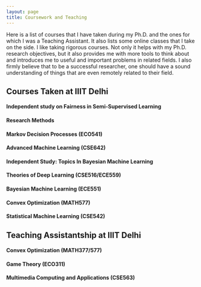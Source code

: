 ```yaml
---
layout: page
title: Coursework and Teaching
---
```


Here is a list of courses that I have taken during my Ph.D. and the ones for which I was a Teaching Assistant. It also lists some online classes that I take on the side. I like taking rigorous courses. Not only it helps with my Ph.D. research objectives, but it also provides me with more tools to think about and introduces me to useful and important problems in related fields. I also firmly believe that to be a successful researcher, one should have a sound understanding of things that are even remotely related to their field.

## Courses Taken at IIIT Delhi

#### Independent study on Fairness in Semi-Supervised Learning
#### Research Methods
#### Markov Decision Processes (ECO541)
#### Advanced Machine Learning (CSE642)
#### Independent Study: Topics In Bayesian Machine Learning
#### Theories of Deep Learning (CSE516/ECE559)
#### Bayesian Machine Learning (ECE551)
#### Convex Optimization (MATH577)
#### Statistical Machine Learning (CSE542)

## Teaching Assistantship at IIIT Delhi

#### Convex Optimization (MATH377/577)
#### Game Theory (ECO311)
#### Multimedia Computing and Applications (CSE563)

<!---## Courses Taken in Personal Time
#### (Ongoing) [Probablistic Machine Learning, Tübingen Machine Learning](https://www.youtube.com/playlist?list=PL05umP7R6ij1tHaOFY96m5uX3J21a6yNd)

#### [Mathematics of Machine Learning Summer School](http://mathofml.cs.washington.edu/) (Ongoing) -->
